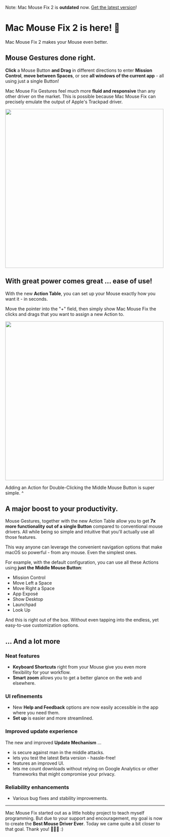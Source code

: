 Note: Mac Mouse Fix 2 is **outdated** now. [Get the latest version](https://github.com/noah-nuebling/mac-mouse-fix/releases)!

# Mac Mouse Fix 2 is here! 🎉

Mac Mouse Fix 2 makes your Mouse even better.

## Mouse Gestures done right.

**Click** a Mouse Button **and Drag** in different directions to enter **Mission Control**, **move between Spaces**, or see **all windows of the current app** - all using just a single Button!

Mac Mouse Fix Gestures feel much more **fluid and responsive** than any other driver on the market.
This is possible because Mac Mouse Fix can precisely emulate the output of Apple's Trackpad driver.

<img width=500px src="https://user-images.githubusercontent.com/40808343/149643011-cc3311f1-af5c-453a-8206-2c6496d73d61.gif">

## With great power comes great ... ease of use!

With the new **Action Table**, you can set up your Mouse exactly how you want it - in seconds.

Move the pointer into the "+" field, then simply show Mac Mouse Fix the clicks and drags that you want to assign a new Action to.



<img width=500px src="https://user-images.githubusercontent.com/40808343/149642392-d0e25cf9-b49b-4398-b2e9-af2e810c8594.gif">


Adding an Action for Double-Clicking the Middle Mouse Button is super simple. ^

## A major boost to your productivity.

Mouse Gestures, together with the new Action Table allow you to get **7x more functionality out of a single Button** compared to conventional mouse drivers. All while being so simple and intuitive that you'll actually use all those features.

This way anyone can leverage the convenient navigation options that make macOS so powerful - from any mouse. Even the simplest ones.



For example, with the default configuration, you can use all these Actions using **just the Middle Mouse Button**:

- Mission Control
- Move Left a Space
- Move Right a Space
- App Exposé
- Show Desktop
- Launchpad
- Look Up

And this is right out of the box. Without even tapping into the endless, yet easy-to-use customization options.

## ... And a lot more

### Neat features

- **Keyboard Shortcuts** right from your Mouse give you even more flexibility for your workflow.
- **Smart zoom** allows you to get a better glance on the web and elsewhere.

### UI refinements

- New **Help and Feedback** options are now easily accessible in the app where you need them.
- **Set up** is easier and more streamlined.

### Improved update experience

The new and improved **Update Mechanism** ...

- is secure against man in the middle attacks.
- lets you test the latest Beta version - hassle-free!
- features an improved UI.
- lets me count downloads without relying on Google Analytics or other frameworks that might compromise your privacy.

### Reliability enhancements

- Various bug fixes and stability improvements.

---

Mac Mouse Fix started out as a little hobby project to teach myself programming. But due to your support and encouragement, my goal is now to create the **Best Mouse Driver Ever**. Today we came quite a bit closer to that goal. Thank you! 🚀🚀🚀 :)